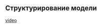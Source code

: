 ## Структурирование модели

[video](https://player.softculture.cc/embed/online/ISB/ISB_1.18.12_L4-6_Drawing_Structure)